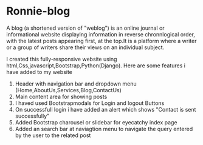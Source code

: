 # Ronnie-blog
A blog (a shortened version of "weblog") is an online journal or informational website displaying information in reverse chronnlogical order, with the latest posts appearing first,
at the top.It is a platform where a writer or a group of writers share their views on an individual subject.

I created this fully-responsive website using html,Css,javascript,Bootstrap,Python(Django).
Here are some features i have added to my website
1. Header with navigation bar and dropdown menu (Home,AboutUs,Services,Blog,ContactUs)
2. Main content area for showing posts 
3. I haved used Bootstrapmodals for Login and logout Buttons 
4. On successfull login i have added an alert which shows "Contact is sent successfully"
5. Added Bootstrap charousel or slidebar for eyecatchy index page 
6. Added an search bar at naviagtion menu to navigate the query entered by the user to the related post  
